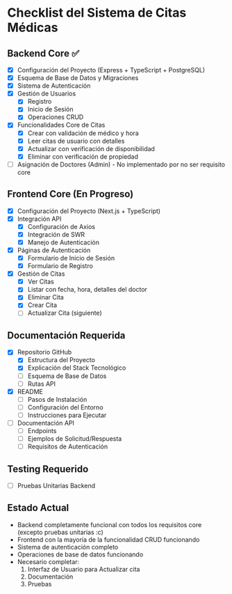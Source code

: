 # Checklist del Sistema de Citas Médicas

## Backend Core ✅
- [x] Configuración del Proyecto (Express + TypeScript + PostgreSQL)
- [x] Esquema de Base de Datos y Migraciones
- [x] Sistema de Autenticación
- [x] Gestión de Usuarios
  - [x] Registro
  - [x] Inicio de Sesión
  - [x] Operaciones CRUD
- [x] Funcionalidades Core de Citas
  - [x] Crear con validación de médico y hora
  - [x] Leer citas de usuario con detalles
  - [x] Actualizar con verificación de disponibilidad
  - [x] Eliminar con verificación de propiedad
- [ ] Asignación de Doctores (Admin) - No implementado por no ser requisito core

## Frontend Core (En Progreso)
- [x] Configuración del Proyecto (Next.js + TypeScript)
- [x] Integración API
  - [x] Configuración de Axios
  - [x] Integración de SWR
  - [x] Manejo de Autenticación
- [x] Páginas de Autenticación
  - [x] Formulario de Inicio de Sesión
  - [x] Formulario de Registro
- [x] Gestión de Citas
  - [x] Ver Citas
  - [x] Listar con fecha, hora, detalles del doctor
  - [x] Eliminar Cita
  - [x] Crear Cita
  - [ ] Actualizar Cita (siguiente)

## Documentación Requerida
- [x] Repositorio GitHub
  - [x] Estructura del Proyecto
  - [x] Explicación del Stack Tecnológico
  - [ ] Esquema de Base de Datos
  - [ ] Rutas API
- [x] README
  - [ ] Pasos de Instalación
  - [ ] Configuración del Entorno
  - [ ] Instrucciones para Ejecutar
- [ ] Documentación API
  - [ ] Endpoints
  - [ ] Ejemplos de Solicitud/Respuesta
  - [ ] Requisitos de Autenticación

## Testing Requerido
- [ ] Pruebas Unitarias Backend

## Estado Actual
- Backend completamente funcional con todos los requisitos core (excepto pruebas unitarias :c)
- Frontend con la mayoría de la funcionalidad CRUD funcionando
- Sistema de autenticación completo
- Operaciones de base de datos funcionando
- Necesario completar:
  1. Interfaz de Usuario para Actualizar cita
  2. Documentación
  3. Pruebas
